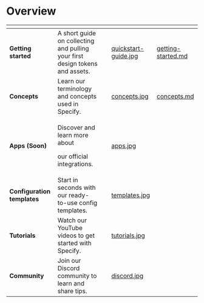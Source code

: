 # Overview

<table data-view="cards"><thead><tr><th></th><th></th><th data-hidden></th><th data-hidden data-card-cover data-type="files"></th><th data-hidden data-card-target data-type="content-ref"></th></tr></thead><tbody><tr><td><strong>Getting started</strong></td><td>A short guide on collecting and pulling your first design tokens and assets.</td><td></td><td><a href=".gitbook/assets/quickstart-guide.jpg">quickstart-guide.jpg</a></td><td><a href="getting-started/getting-started.md">getting-started.md</a></td></tr><tr><td><strong>Concepts</strong></td><td>Learn our terminology and concepts used in Specify.</td><td></td><td><a href=".gitbook/assets/concepts.jpg">concepts.jpg</a></td><td><a href="getting-started/concepts.md">concepts.md</a></td></tr><tr><td><strong>Apps (Soon)</strong></td><td><p>Discover and learn more about</p><p>our official integrations.</p></td><td></td><td><a href=".gitbook/assets/apps.jpg">apps.jpg</a></td><td></td></tr><tr><td><strong>Configuration templates</strong></td><td>Start in seconds with our ready- to-use config templates.</td><td></td><td><a href=".gitbook/assets/templates.jpg">templates.jpg</a></td><td></td></tr><tr><td><strong>Tutorials</strong></td><td>Watch our YouTube videos to get started with Specify.</td><td></td><td><a href=".gitbook/assets/tutorials.jpg">tutorials.jpg</a></td><td></td></tr><tr><td><strong>Community</strong></td><td>Join our Discord community to learn and share tips.</td><td></td><td><a href=".gitbook/assets/discord.jpg">discord.jpg</a></td><td></td></tr></tbody></table>




